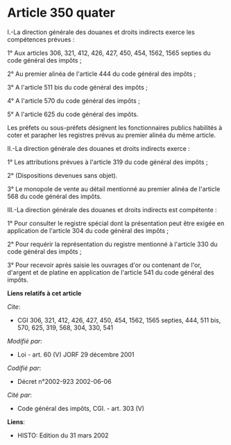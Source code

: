 # Article 350 quater

I.-La direction générale des douanes et droits indirects exerce les compétences prévues :

1° Aux articles 306, 321, 412, 426, 427, 450, 454, 1562, 1565 septies du code général des impôts ;

2° Au premier alinéa de l'article 444 du code général des impôts ;

3° A l'article 511 bis du code général des impôts ;

4° A l'article 570 du code général des impôts ;

5° A l'article 625 du code général des impôts.

Les préfets ou sous-préfets désignent les fonctionnaires publics habilités à coter et parapher les registres prévus au
premier alinéa du même article.

II.-La direction générale des douanes et droits indirects exerce :

1° Les attributions prévues à l'article 319 du code général des impôts ;

2° (Dispositions devenues sans objet).

3° Le monopole de vente au détail mentionné au premier alinéa de l'article 568 du code général des impôts.

III.-La direction générale des douanes et droits indirects est compétente :

1° Pour consulter le registre spécial dont la présentation peut être exigée en application de l'article 304 du code général
des impôts ;

2° Pour requérir la représentation du registre mentionné à l'article 330 du code général des impôts ;

3° Pour recevoir après saisie les ouvrages d'or ou contenant de l'or, d'argent et de platine en application de l'article 541
du code général des impôts.

**Liens relatifs à cet article**

_Cite_:

  - CGI 306, 321, 412, 426, 427, 450, 454, 1562, 1565 septies, 444, 511 bis, 570, 625, 319, 568, 304, 330, 541

_Modifié par_:

  - Loi - art. 60 (V) JORF 29 décembre 2001

_Codifié par_:

  - Décret n°2002-923 2002-06-06

_Cité par_:

  - Code général des impôts, CGI. - art. 303 (V)

**Liens**:

  - HISTO: Edition du 31 mars 2002
